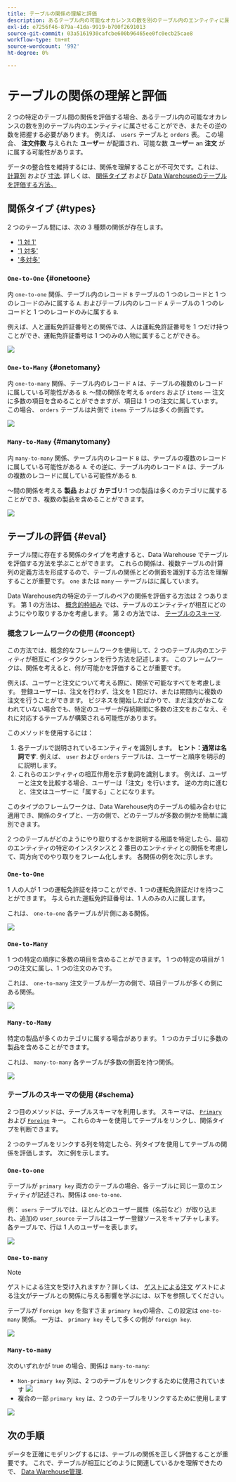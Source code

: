 ```yaml
---
title: テーブルの関係の理解と評価
description: あるテーブル内の可能なオカレンスの数を別のテーブル内のエンティティに属させることができ、その逆の数を理解する方法を説明します。
exl-id: e7256f46-879a-41da-9919-b700f2691013
source-git-commit: 03a5161930cafcbe600b96465ee0fc0ecb25cae8
workflow-type: tm+mt
source-wordcount: '992'
ht-degree: 0%

---
```


# テーブルの関係の理解と評価

2 つの特定のテーブル間の関係を評価する場合、あるテーブル内の可能なオカレンスの数を別のテーブル内のエンティティに属させることができ、またその逆の数を把握する必要があります。 例えば、 `users` テーブルと `orders` 表。 この場合、 **注文件数** 与えられた **ユーザー** が配置され、可能な数 **ユーザー** an **注文** がに属する可能性があります。

データの整合性を維持するには、関係を理解することが不可欠です。これは、 [計算列](../data-warehouse-mgr/creating-calculated-columns.md) および [寸法](../data-warehouse-mgr/manage-data-dimensions-metrics.md). 詳しくは、 [関係タイプ](#types) および [Data Warehouseのテーブルを評価する方法。](#eval)

## 関係タイプ {#types}

2 つのテーブル間には、次の 3 種類の関係が存在します。

* [&#39;1 対 1&#39;](#onetoone)
* [&#39;1 対多&#39;](#onetomany)
* [&#39;多対多&#39;](#manytomany)

### `One-to-One` {#onetoone}

内 `one-to-one` 関係、テーブル内のレコード `B` テーブルの 1 つのレコードと 1 つのレコードのみに属する `A`. およびテーブル内のレコード `A` テーブルの 1 つのレコードと 1 つのレコードのみに属する `B`.

例えば、人と運転免許証番号との関係では、人は運転免許証番号を 1 つだけ持つことができ、運転免許証番号は 1 つのみの人物に属することができる。

![](../../assets/one-to-one.png)

### `One-to-Many` {#onetomany}

内 `one-to-many` 関係、テーブル内のレコード `A` は、テーブルの複数のレコードに属している可能性がある `B`. ～間の関係を考える `orders` および `items`  — 注文に多数の項目を含めることができますが、項目は 1 つの注文に属しています。 この場合、 `orders` テーブルは片側で `items` テーブルは多くの側面です。

![](../../assets/one-to-many_001.png)

### `Many-to-Many` {#manytomany}

内 `many-to-many` 関係、テーブル内のレコード `B` は、テーブルの複数のレコードに属している可能性がある `A`. その逆に、テーブル内のレコード `A` は、テーブルの複数のレコードに属している可能性がある `B`.

～間の関係を考える **製品** および **カテゴリ**:1 つの製品は多くのカテゴリに属することができ、複数の製品を含めることができます。

![](../../assets/many-to-many.png)

## テーブルの評価 {#eval}

テーブル間に存在する関係のタイプを考慮すると、Data Warehouse でテーブルを評価する方法を学ぶことができます。 これらの関係は、複数テーブルの計算列の定義方法を形成するので、テーブルの関係とどの側面を識別する方法を理解することが重要です。 `one` または `many`  — テーブルはに属しています。

Data Warehouse内の特定のテーブルのペアの関係を評価する方法は 2 つあります。 第 1 の方法は、 [概念的枠組み](#concept) では、テーブルのエンティティが相互にどのようにやり取りするかを考慮します。 第 2 の方法では、 [テーブルのスキーマ](#schema).

### 概念フレームワークの使用 {#concept}

この方法では、概念的なフレームワークを使用して、2 つのテーブル内のエンティティが相互にインタラクションを行う方法を記述します。 このフレームワークは、関係を考えると、何が可能かを評価することが重要です。

例えば、ユーザーと注文について考える際に、関係で可能なすべてを考慮します。 登録ユーザーは、注文を行わず、注文を 1 回だけ、または期間内に複数の注文を行うことができます。 ビジネスを開始したばかりで、まだ注文がおこなわれていない場合でも、特定のユーザーが存続期間に多数の注文をおこなえ、それに対応するテーブルが構築される可能性があります。

このメソッドを使用するには：

1. 各テーブルで説明されているエンティティを識別します。 **ヒント：通常は名詞です**. 例えば、 `user` および `orders` テーブルは、ユーザーと順序を明示的に説明します。
1. これらのエンティティの相互作用を示す動詞を識別します。 例えば、ユーザーと注文を比較する場合、ユーザーは「注文」を行います。 逆の方向に進むと、注文はユーザーに「属する」ことになります。

このタイプのフレームワークは、Data Warehouse内のテーブルの組み合わせに適用でき、関係のタイプと、一方の側で、どのテーブルが多数の側かを簡単に識別できます。

2 つのテーブルがどのようにやり取りするかを説明する用語を特定したら、最初のエンティティの特定のインスタンスと 2 番目のエンティティとの関係を考慮して、両方向でのやり取りをフレーム化します。 各関係の例を次に示します。

### `One-to-One`

1 人の人が 1 つの運転免許証を持つことができ、1 つの運転免許証だけを持つことができます。 与えられた運転免許証番号は、1 人のみの人に属します。

これは、 `one-to-one` 各テーブルが片側にある関係。

![](../../assets/one-to-one3.png)

### `One-to-Many`

1 つの特定の順序に多数の項目を含めることができます。 1 つの特定の項目が 1 つの注文に属し、1 つの注文のみです。

これは、 `one-to-many` 注文テーブルが一方の側で、項目テーブルが多くの側にある関係。

![](../../assets/one-to-many3.png)

### `Many-to-Many`

特定の製品が多くのカテゴリに属する場合があります。 1 つのカテゴリに多数の製品を含めることができます。

これは、 `many-to-many` 各テーブルが多数の側面を持つ関係。

![](../../assets/many-to-many3.png)

### テーブルのスキーマの使用 {#schema}

2 つ目のメソッドは、テーブルスキーマを利用します。 スキーマは、 [`Primary`](http://en.wikipedia.org/wiki/Unique_key) および [`Foreign`](https://en.wikipedia.org/wiki/Foreign_key) キー。 これらのキーを使用してテーブルをリンクし、関係タイプを判断できます。

2 つのテーブルをリンクする列を特定したら、列タイプを使用してテーブルの関係を評価します。 次に例を示します。

### `One-to-one`

テーブルが `primary key` 両方のテーブルの場合、各テーブルに同じ一意のエンティティが記述され、関係は `one-to-one`.

例： `users` テーブルでは、ほとんどのユーザー属性（名前など）が取り込まれ、追加の `user_source` テーブルはユーザー登録ソースをキャプチャします。 各テーブルで、行は 1 人のユーザーを表します。

![](../../assets/one-to-one1.png)

### `One-to-many`

>[!NOTE]
>
>ゲストによる注文を受け入れますか？詳しくは、 [ゲストによる注文](../data-warehouse-mgr/guest-orders.md) ゲストによる注文がテーブルとの関係に与える影響を学ぶには、以下を参照してください。

テーブルが `Foreign key` を指すさま `primary key`の場合、この設定は `one-to-many` 関係。 一方は、 `primary key` そして多くの側が `foreign key`.

![](../../assets/one-to-many1.png)

### `Many-to-many`

次のいずれかが true の場合、関係は `many-to-many`:

* `Non-primary key` 列は、2 つのテーブルをリンクするために使用されています
   ![](../../assets/many-to-many1.png)
* 複合の一部 `primary key` は、2 つのテーブルをリンクするために使用します

![](../../assets/many-to-mnay2.png)

## 次の手順

データを正確にモデリングするには、テーブルの関係を正しく評価することが重要です。 これで、テーブルが相互にどのように関連しているかを理解できたので、 [Data Warehouse管理](../data-warehouse-mgr/tour-dwm.md).
